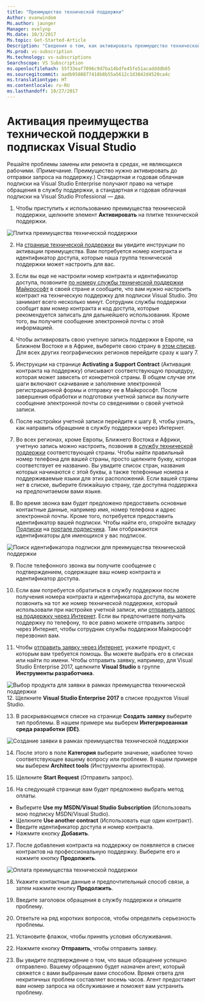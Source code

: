 ```yaml
---
title: "Преимущество технической поддержки"
Author: evanwindom
Ms.author: jaunger
Manager: evelynp
Ms.date: 10/3/2017
Ms.topic: Get-Started-Article
Description: "Сведения о том, как активировать преимущество технической поддержки, входящее в вашу подписку Visual Studio."
Ms.prod: vs-subscription
Ms.technology: vs-subscriptions
Searchscope: VS Subscription
ms.openlocfilehash: 55f33eaf7096c9d7ba14bdfe45fe51acaddddb65
ms.sourcegitcommit: aadb9588877418b8b55a5612c1d3842d4520ca4c
ms.translationtype: HT
ms.contentlocale: ru-RU
ms.lasthandoff: 10/27/2017
---
```

# <a name="activating-the-technical-support-benefit-in-visual-studio-subscriptions"></a>Активация преимущества технической поддержки в подписках Visual Studio

Решайте проблемы замены или ремонта в средах, не являющихся рабочими.  (Примечание. Преимущество нужно активировать до отправки запроса на поддержку.)  Стандартная и годовая облачная подписки на Visual Studio Enterprise получают право на четыре обращения в службу поддержки, а стандартная и годовая облачная подписки на Visual Studio Professional — два.  

1.  Чтобы приступить к использованию преимущества технической поддержки, щелкните элемент **Активировать** на плитке технической поддержки. 

![Плитка преимущества технической поддержки](_img\vs-tech-support\vs-tech-support-tile.png)

2.  На [странице технической поддержки](https://www.visualstudio.com/my/technical-support-vse) вы увидите инструкции по активации преимущества.  Вам потребуется номер контракта и идентификатор доступа, которые наша группа технической поддержки может настроить для вас.    
3.  Если вы еще не настроили номер контракта и идентификатор доступа, позвоните [по номеру службы технической поддержки Майкрософт](http://support.microsoft.com/gp/customer-service-phone-numbers) в своей стране и сообщите, что вам нужно настроить контракт на техническую поддержку для подписки Visual Studio.  Это занимает всего несколько минут.  Сотрудник службы поддержки сообщит вам номер контракта и код доступа, которые рекомендуется записать для дальнейшего использования.  Кроме того, вы получите сообщение электронной почты с этой информацией.  
 
4.  Чтобы активировать свою учетную запись поддержки в Европе, на Ближнем Востоке и в Африке, выберите свою страну в [этом списке](http://support.microsoft.com/activatesupport).   Для всех других географических регионов перейдите сразу к шагу 7.
 
5.  Инструкции на странице **Activating a Support Contract** (Активация контракта на поддержку) описывают соответствующую процедуру, которая может зависеть от конкретной страны.  В общем случае эти шаги включают скачивание и заполнение электронной регистрационной формы и отправку ее в Майкрософт.  После завершения обработки и подготовки учетной записи вы получите сообщение электронной почты со сведениями о своей учетной записи.  
 
6.  После настройки учетной записи перейдите к шагу 8, чтобы узнать, как направить обращение в службу поддержки через Интернет.  
7.  Во всех регионах, кроме Европы, Ближнего Востока и Африки, учетную запись можно настроить, позвонив в [службу технической поддержки](http://support.microsoft.com/gp/customer-service-phone-numbers) соответствующей страны.  Чтобы найти правильный номер телефона для вашей страны, просто щелкните букву, которая соответствует ее названию.  Вы увидите список стран, названия которых начинаются с этой буквы, а также телефонные номера и поддерживаемые языки для этих расположений.  Если вашей страны нет в списке, выберите ближайшую страну, где доступна поддержка на предпочитаемом вами языке.  
 
8.  Во время звонка вам будет предложено предоставить основные контактные данные, например имя, номер телефона и адрес электронной почты.  Кроме того, потребуется предоставить идентификатор вашей подписки.  Чтобы найти его, откройте вкладку [Подписки](https://my.visualstudio.com/subscriptions) на [портале подписчика](https://my.visualstudio.com).  Там отображаются идентификаторы для имеющихся у вас подписок.

![Поиск идентификатора подписки для преимущества технической поддержки](_img\vs-tech-support\vs-tech-support-subID-cropped.png)

9.  После телефонного звонка вы получите сообщение с подтверждением, содержащее ваш номер контракта и идентификатор доступа.

10. Если вам потребуется обратиться в службу поддержки после получения номера контракта и идентификатора доступа, вы можете позвонить на тот же номер технической поддержки, который использовали при настройке учетной записи, или [отправить запрос на поддержку через Интернет](http://support.microsoft.com/oas/).  Если вы предпочитаете получать поддержку по телефону, то все равно можете отправить запрос через Интернет, чтобы сотрудник службы поддержки Майкрософт перезвонил вам.

11. Чтобы [отправить заявку через Интернет](http://support.microsoft.com/oas/), укажите продукт, с которым вам требуется помощь.  Вы можете выбрать его в списках или найти по имени.  Чтобы отправить заявку, например, для Visual Studio Enterprise 2017, щелкните **Visual Studio** в группе **Инструменты разработчика**. 
 
![Выбор продукта для заявки в рамках преимущества технической поддержки](_img\vs-tech-support\vs-tech-support-select-product.png)
12. Щелкните **Visual Studio Enterprise 2017** в списке продуктов Visual Studio. 
 
13. В раскрывающемся списке на странице **Создать заявку** выберите тип проблемы.  В нашем примере мы выберем **Интегрированная среда разработки (IDE)**.

![Создание заявки в рамках преимущества технической поддержки](_img\vs-tech-support\vs-tech-support-create-incident.png)

14. После этого в поле **Категория** выберите значение, наиболее точно соответствующее вашему вопросу или проблеме.  В нашем примере мы выберем **Architect tools** (Инструменты архитектора).
15. Щелкните **Start Request** (Отправить запрос). 
 
16. На следующей странице вам будет предложено выбрать метод оплаты.  
- Выберите **Use my MSDN/Visual Studio Subscription** (Использовать мою подписку MSDN/Visual Studio). 
- Щелкните **Use another contract** (Использовать еще один контракт).
- Введите идентификатор доступа и номер контракта.
- Нажмите кнопку **Добавить**.

17. После добавления контракта на поддержку он появляется в списке контрактов на профессиональную поддержку.  Выберите его и нажмите кнопку **Продолжить**.
 
![Оплата преимущества технической поддержки](_img\vs-tech-support\vs-tech-support-payment.png)

18. Укажите контактные данные и предпочтительный способ связи, а затем нажмите кнопку **Продолжить**.  
 
19. Введите заголовок обращения в службу поддержки и опишите проблему.  

20. Ответьте на ряд коротких вопросов, чтобы определить серьезность проблемы.  

21. Установите флажок, чтобы принять условия обслуживания.

22. Нажмите кнопку **Отправить**, чтобы отправить заявку.  
 
23. Вы увидите подтверждение о том, что ваше обращение успешно отправлено.  Вашему обращению будет назначен агент, который свяжется с вами выбранным вами способом.  Время ответа для некритичных проблем составляет восемь часов. Агент предоставит вам номер запроса на обслуживание и поможет вам устранить проблему. 
 

